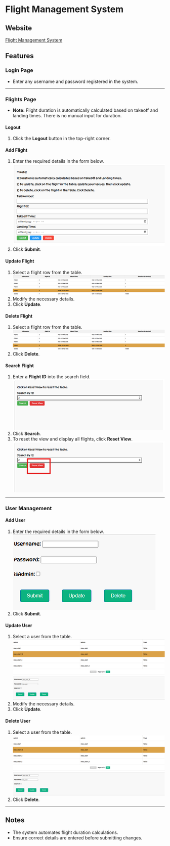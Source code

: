 # Flight Management System

## Website

[Flight Management System](https://flight-management-3f213.web.app)

## Features

### Login Page

- Enter any username and password registered in the system.

---

### Flights Page

- **Note:** Flight duration is automatically calculated based on takeoff and landing times. There is no manual input for duration.

#### Logout

1. Click the **Logout** button in the top-right corner.

#### Add Flight

1. Enter the required details in the form below.
   ![Add Flight](image.png)
2. Click **Submit**.

#### Update Flight

1. Select a flight row from the table.
   ![Update Flight](image-1.png)
2. Modify the necessary details.
3. Click **Update**.

#### Delete Flight

1. Select a flight row from the table.
   ![Delete Flight](image-2.png)
2. Click **Delete**.

#### Search Flight

1. Enter a **Flight ID** into the search field.
   ![Search Flight](image-3.png)
2. Click **Search**.
3. To reset the view and display all flights, click **Reset View**.
   ![Reset View](image-5.png)

---

### User Management

#### Add User

1. Enter the required details in the form below.
   ![Add User](image-6.png)
2. Click **Submit**.

#### Update User

1. Select a user from the table.
   ![Update User](image-7.png)
2. Modify the necessary details.
3. Click **Update**.

#### Delete User

1. Select a user from the table.
   ![Delete User](image-8.png)
2. Click **Delete**.

---

## Notes

- The system automates flight duration calculations.
- Ensure correct details are entered before submitting changes.
